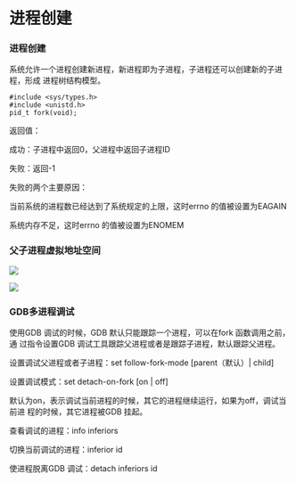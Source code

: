 # 进程创建

### 进程创建

系统允许一个进程创建新进程，新进程即为子进程，子进程还可以创建新的子进程，形成
进程树结构模型。
```
#include <sys/types.h>
#include <unistd.h>
pid_t fork(void);
```
返回值：
 
 成功：子进程中返回0，父进程中返回子进程ID

 失败：返回-1

失败的两个主要原因：
    
当前系统的进程数已经达到了系统规定的上限，这时errno 的值被设置为EAGAIN

系统内存不足，这时errno 的值被设置为ENOMEM

### 父子进程虚拟地址空间

![](../../image/linuxnet/进程创建/204927.png)

![](../../image/linuxnet/进程创建/204937.png)

### GDB多进程调试

使用GDB 调试的时候，GDB 默认只能跟踪一个进程，可以在fork 函数调用之前，通
过指令设置GDB 调试工具跟踪父进程或者是跟踪子进程，默认跟踪父进程。

设置调试父进程或者子进程：set follow-fork-mode [parent（默认）| child]

设置调试模式：set detach-on-fork [on | off]

默认为on，表示调试当前进程的时候，其它的进程继续运行，如果为off，调试当前进
程的时候，其它进程被GDB 挂起。

查看调试的进程：info inferiors

切换当前调试的进程：inferior id

使进程脱离GDB 调试：detach inferiors id